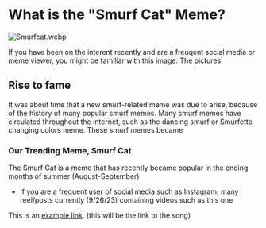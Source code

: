 # What is the "Smurf Cat" Meme?
![Smurfcat.webp](https://static.wikia.nocookie.net/meme/images/6/62/Smurfcat.png/revision/latest?cb=20230913155257)

If you have been on the interent recently and are a freuqent social media or meme viewer, you might be familiar with this image.
The pictures 
## Rise to fame
It was about time that a new smurf-related meme was due to arise, because of the history of many popular smurf memes.
Many smurf memes have circulated throughout the internet, such as the dancing smurf or Smurfette changing colors meme.
These smurf memes became 
### Our Trending Meme, Smurf Cat
The Smurf Cat is a meme that has recently became popular in the ending months of summer (August-September)
+ If you are a frequent user of social media such as Instagram, many reel/posts currently (9/26/23) containing videos such as this one





This is an [example link](http://example.com/ "With a Title"). (this will be the link to the song)

